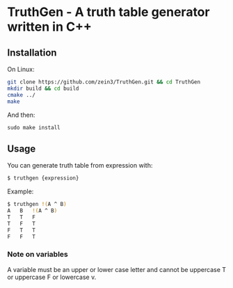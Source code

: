 # TruthGen - A truth table generator written in C++


## Installation
On Linux:
```bash
git clone https://github.com/zein3/TruthGen.git && cd TruthGen
mkdir build && cd build
cmake ../
make
```
And then:
```
sudo make install
```


## Usage
You can generate truth table from expression with:
```bash
$ truthgen {expression}
```
Example:
```bash
$ truthgen !(A ^ B)
A   B   !(A ^ B)
T   T   F
T   F   T
F   T   T
F   F   T
```


### Note on variables
A variable must be an upper or lower case letter and cannot be uppercase T or uppercase F or lowercase v.
